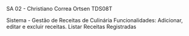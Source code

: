 SA 02 - Christiano Correa Ortsen
TDS08T

Sistema - Gestão de Receitas de Culinária
Funcionalidades: Adicionar, editar e excluir receitas. Listar Receitas Registradas